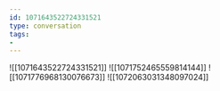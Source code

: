 ```yaml
---
id: 1071643522724331521
type: conversation
tags:
- 
---
```

![[1071643522724331521]]
![[1071752465559814144]]
![[1071776968130076673]]
![[1072063031348097024]]

